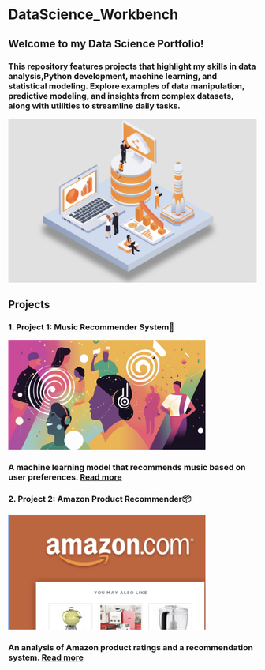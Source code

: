 # DataScience_Workbench 
## Welcome to my Data Science Portfolio! 
### This repository features projects that highlight my skills in data analysis,Python development, machine learning, and statistical modeling. Explore examples of data manipulation, predictive modeling, and insights from complex datasets, along with utilities to streamline daily tasks.
<img src="images/Readmefile_cover.png" alt="DataScience_Workbench " width="800">




## Projects
### 1. Project 1: Music Recommender System🎵  
<img src="images/music_rec.png" alt="DataScience_Workbench " width="400"> 

### A machine learning model that recommends music based on user preferences. [Read more](Projects/Music_recommender/README.md)


### 2. Project 2: Amazon Product Recommender📦
<img src="images/amz_prod.png" alt="DataScience_Workbench " width="400">

### An analysis of Amazon product ratings and a recommendation system. [Read more](Projects/Amazon_product_recommender/README.md)

